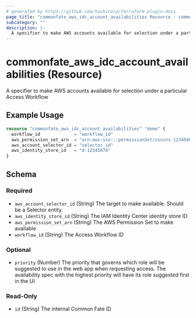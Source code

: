 ```yaml
---
# generated by https://github.com/hashicorp/terraform-plugin-docs
page_title: "commonfate_aws_idc_account_availabilities Resource - commonfate"
subcategory: ""
description: |-
  A specifier to make AWS accounts available for selection under a particular Access Workflow
---
```


# commonfate_aws_idc_account_availabilities (Resource)

A specifier to make AWS accounts available for selection under a particular Access Workflow

## Example Usage

```terraform
resource "commonfate_aws_idc_account_availabilities" "demo" {
  workflow_id             = "workflow_id"
  aws_permission_set_arn  = "arn:aws:sso:::permissionSet/ssoins-12345667879812/ps-12345678912"
  aws_account_selector_id = "selector_id"
  aws_identity_store_id   = "d-12345678"
}
```

<!-- schema generated by tfplugindocs -->
## Schema

### Required

- `aws_account_selector_id` (String) The target to make available. Should be a Selector entity.
- `aws_identity_store_id` (String) The IAM Identity Center identity store ID
- `aws_permission_set_arn` (String) The AWS Permission Set to make available
- `workflow_id` (String) The Access Workflow ID

### Optional

- `priority` (Number) The priority that governs which role will be suggested to use in the web app when requesting access. The availability spec with the highest priority will have its role suggested first in the UI

### Read-Only

- `id` (String) The internal Common Fate ID


